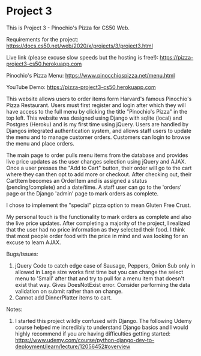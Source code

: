 # Project 3

This is Project 3 - Pinochio's Pizza for CS50 Web.

Requirements for the project:
https://docs.cs50.net/web/2020/x/projects/3/project3.html

Live link (please excuse slow speeds but the hosting is free!):
https://pizza-project3-cs50.herokuapp.com

Pinochio's Pizza Menu:
https://www.pinocchiospizza.net/menu.html

YouTube Demo:
https://pizza-project3-cs50.herokuapp.com

This website allows users to order items form Harvard's famous Pinochio's Pizza Restaurant.  Users must first register and login after which they will have access to the full menu by clicking the title "Pinochio's Pizza" in the top left.  This website was designed using Django with sqlite (local) and Postgres (Heroku) and is my first time using jQuery.  Users are handled by Djangos integrated authentication system, and allows staff users to update the menu and to manage customer orders.  Customers can login to browse the menu and place orders.

The main page to order pulls menu items from the database and provides live price updates as the user changes selection using jQuery and AJAX.  Once a user presses the "Add to Cart" button, their order will go to the cart where they can then opt to add more or checkout.  After checking out, their CartItem becomes an OrderItem and is assigned a status (pending/complete) and a date/time.  A staff user can go to the 'orders' page or the Django 'admin' page to mark orders as complete.

I chose to implement the "special" pizza option to mean Gluten Free Crust.

My personal touch is the functionality to mark orders as complete and also the live price updates.  After completing a majority of the project, I realized that the user had no price information as they selected their food.  I think that most people order food with the price in mind and was looking for an excuse to learn AJAX.


Bugs/Issues:
1. jQuery Code to catch edge case of Sausage, Peppers, Onion Sub only in allowed in Large size works first time but you can change the select menu to 'Small' after that and try to pull for a menu item that doesn't exist that way.  Gives DoesNotExist error.  Consider performing the data validation on submit rather than on change.
2. Cannot add DinnerPlatter items to cart.

Notes:
1. I started this project wildly confused with Django.  The following Udemy course helped me incredibly to understand Django basics and I would highly recommend if you are having difficulties getting started:
https://www.udemy.com/course/python-django-dev-to-deployment/learn/lecture/12056452#overview
